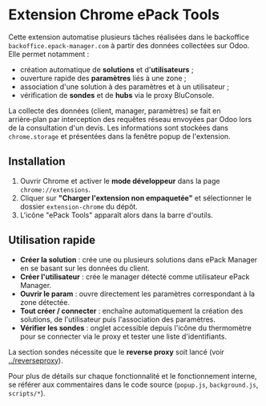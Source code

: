 # Extension Chrome ePack Tools

Cette extension automatise plusieurs tâches réalisées dans le backoffice
`backoffice.epack-manager.com` à partir des données collectées sur Odoo.
Elle permet notamment :

- création automatique de **solutions** et d'**utilisateurs** ;
- ouverture rapide des **paramètres** liés à une zone ;
- association d'une solution à des paramètres et à un utilisateur ;
- vérification de **sondes** et de **hubs** via le proxy BluConsole.

La collecte des données (client, manager, paramètres) se fait en arrière‑plan
par interception des requêtes réseau envoyées par Odoo lors de la
consultation d'un devis. Les informations sont stockées dans `chrome.storage` et
présentées dans la fenêtre popup de l'extension.

## Installation

1. Ouvrir Chrome et activer le **mode développeur** dans la page
   `chrome://extensions`.
2. Cliquer sur **"Charger l'extension non empaquetée"** et sélectionner le dossier
   `extension-chrome` du dépôt.
3. L'icône "ePack Tools" apparaît alors dans la barre d'outils.

## Utilisation rapide

- **Créer la solution** : crée une ou plusieurs solutions dans ePack Manager en se
  basant sur les données du client.
- **Créer l'utilisateur** : crée le manager détecté comme utilisateur ePack
  Manager.
- **Ouvrir le param** : ouvre directement les paramètres correspondant à la zone
  détectée.
- **Tout créer / connecter** : enchaîne automatiquement la création des
  solutions, de l'utilisateur puis l'association des paramètres.
- **Vérifier les sondes** : onglet accessible depuis l'icône du thermomètre pour
  se connecter via le proxy et tester une liste d'identifiants.

La section sondes nécessite que le **reverse proxy** soit lancé (voir
[../reverseproxy](../reverseproxy/README.md)).

Pour plus de détails sur chaque fonctionnalité et le fonctionnement interne,
se référer aux commentaires dans le code source (`popup.js`, `background.js`,
`scripts/*`).
